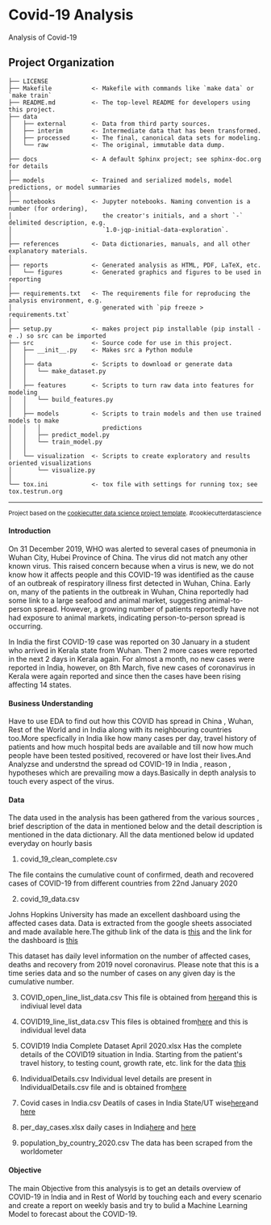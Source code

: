 Covid-19 Analysis
==============================

Analysis of Covid-19

Project Organization
------------

    ├── LICENSE
    ├── Makefile           <- Makefile with commands like `make data` or `make train`
    ├── README.md          <- The top-level README for developers using this project.
    ├── data
    │   ├── external       <- Data from third party sources.
    │   ├── interim        <- Intermediate data that has been transformed.
    │   ├── processed      <- The final, canonical data sets for modeling.
    │   └── raw            <- The original, immutable data dump.
    │
    ├── docs               <- A default Sphinx project; see sphinx-doc.org for details
    │
    ├── models             <- Trained and serialized models, model predictions, or model summaries
    │
    ├── notebooks          <- Jupyter notebooks. Naming convention is a number (for ordering),
    │                         the creator's initials, and a short `-` delimited description, e.g.
    │                         `1.0-jqp-initial-data-exploration`.
    │
    ├── references         <- Data dictionaries, manuals, and all other explanatory materials.
    │
    ├── reports            <- Generated analysis as HTML, PDF, LaTeX, etc.
    │   └── figures        <- Generated graphics and figures to be used in reporting
    │
    ├── requirements.txt   <- The requirements file for reproducing the analysis environment, e.g.
    │                         generated with `pip freeze > requirements.txt`
    │
    ├── setup.py           <- makes project pip installable (pip install -e .) so src can be imported
    ├── src                <- Source code for use in this project.
    │   ├── __init__.py    <- Makes src a Python module
    │   │
    │   ├── data           <- Scripts to download or generate data
    │   │   └── make_dataset.py
    │   │
    │   ├── features       <- Scripts to turn raw data into features for modeling
    │   │   └── build_features.py
    │   │
    │   ├── models         <- Scripts to train models and then use trained models to make
    │   │   │                 predictions
    │   │   ├── predict_model.py
    │   │   └── train_model.py
    │   │
    │   └── visualization  <- Scripts to create exploratory and results oriented visualizations
    │       └── visualize.py
    │
    └── tox.ini            <- tox file with settings for running tox; see tox.testrun.org


--------

<p><small>Project based on the <a target="_blank" href="https://drivendata.github.io/cookiecutter-data-science/">cookiecutter data science project template</a>. #cookiecutterdatascience</small></p>

#### Introduction

On 31 December 2019, WHO was alerted to several cases of pneumonia in Wuhan City, Hubei Province of China. The virus did not match any other known virus. This raised concern because when a virus is new, we do not know how it affects people and this COVID-19 was identified as the cause of an outbreak of respiratory illness first detected in Wuhan, China. Early on, many of the patients in the outbreak in Wuhan, China reportedly had some link to a large seafood and animal market, suggesting animal-to-person spread. However, a growing number of patients reportedly have not had exposure to animal markets, indicating person-to-person spread is occurring.

In India the first COVID-19 case was reported on 30 January in a student who arrived in Kerala state from Wuhan. Then 2 more cases were reported in the next 2 days in Kerala again. For almost a month, no new cases were reported in India, however, on 8th March, five new cases of coronavirus in Kerala were again reported and since then the cases have been rising affecting 14 states. 

#### Business Understanding

Have to use EDA to find out how this COVID has spread in China , Wuhan, Rest of the World and in India along with its neighbouring countries too.More specfically in India 
like how many cases per day, travel history of patients and how much hospital beds are available and till now how much people have been tested positived, recovered or have lost their lives.And Analyzse and understnd the spread od COVID-19 in India , reason , hypotheses which are prevailing mow a days.Basically in depth analysis to touch every aspect of the virus.

#### Data

The data used in the analysis has been gathered from the various sources , brief description of the data in mentioned below and the detail description is mentioned in the data dictionary. All the data mentioned below id updated everyday on hourly basis

1. covid_19_clean_complete.csv 

The file contains the cumulative count of confirmed, death and recovered cases of COVID-19 from different countries from 22nd January 2020

2. covid_19_data.csv

Johns Hopkins University has made an excellent dashboard using the affected cases data. Data is extracted from the google sheets associated and made available here.The github link of the data is [this](https://github.com/CSSEGISandData/COVID-19.git) and the link for the dashboard is [this](https://gisanddata.maps.arcgis.com/apps/opsdashboard/index.html#/bda7594740fd40299423467b48e9ecf6)

This dataset has daily level information on the number of affected cases, deaths and recovery from 2019 novel coronavirus. Please note that this is a time series data and so the number of cases on any given day is the cumulative number.

3. COVID_open_line_list_data.csv
This file is obtained from [here](https://docs.google.com/spreadsheets/d/1itaohdPiAeniCXNlntNztZ_oRvjh0HsGuJXUJWET008/edit#gid=0)and this is indiviual level data

4. COVID19_line_list_data.csv
This files is obtained from[here](https://docs.google.com/spreadsheets/d/e/2PACX-1vQU0SIALScXx8VXDX7yKNKWWPKE1YjFlWc6VTEVSN45CklWWf-uWmprQIyLtoPDA18tX9cFDr-aQ9S6/pubhtml) and this is individual level data

5. COVID19 India Complete Dataset April 2020.xlsx
Has the complete details of the COVID19 situation in India. Starting from the patient's travel history, to testing count, growth rate, etc. link for the data 
[this](https://www.covid19india.org/)

6. IndividualDetails.csv
Individual level details are present in IndividualDetails.csv file and is obtained from[here](http://portal.covid19india.org/)

7. Covid cases in India.csv
Deatils of cases in India State/UT wise[here](https://www.worldometers.info/coronavirus/country/india/ )and [here](https://www.mohfw.gov.in/)

8. per_day_cases.xlsx
daily cases in India[here](https://www.worldometers.info/coronavirus/country/india/) and [here](https://www.mohfw.gov.in/)

9. population_by_country_2020.csv
The data has been scraped from the worldometer


#### Objective

The main Objective from this analysyis is to get an details overview of COVID-19 in India and in Rest of World by touching each and every scenario and create a report on weekly basis and try to bulid a Machine Learning Model to forecast about the COVID-19.


